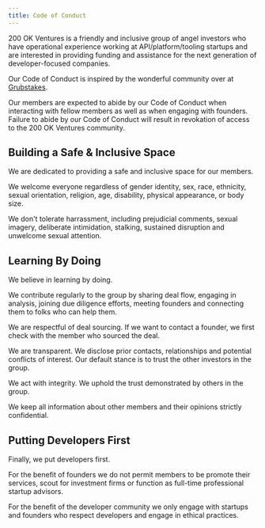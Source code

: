 ```yaml
---
title: Code of Conduct
---
```


200 OK Ventures is a friendly and inclusive group of angel investors who have operational experience working at API/platform/tooling startups and are interested in
providing funding and assistance for the next generation of developer-focused companies.

Our Code of Conduct is inspired by the wonderful community over at [Grubstakes](http://grubstakes.vc).

Our members are expected to abide by our Code of Conduct when interacting with fellow members as well as when engaging with founders. Failure to abide by our Code of Conduct will result in revokation of access to the 200 OK Ventures community.

## Building a Safe & Inclusive Space

We are dedicated to providing a safe and inclusive space for our members.

We welcome everyone regardless of gender identity, sex, race, ethnicity, sexual orientation, religion, age, disability, physical appearance, or body size.

We don't tolerate harrassment, including prejudicial comments, sexual imagery, deliberate intimidation, stalking, sustained disruption and unwelcome sexual attention.

## Learning By Doing

We believe in learning by doing.

We contribute regularly to the group by sharing deal flow, engaging in analysis, joining due diligence efforts, meeting founders and connecting them to folks who can help them.

We are respectful of deal sourcing. If we want to contact a founder, we first check with the member who sourced the deal.

We are transparent. We disclose prior contacts, relationships and potential conflicts of interest. Our default stance is to trust the other investors in the group.

We act with integrity. We uphold the trust demonstrated by others in the group.

We keep all information about other members and their opinions strictly confidential.

## Putting Developers First

Finally, we put developers first.

For the benefit of founders we do not permit members to be promote their services, scout for investment firms or function as full-time professional startup advisors.

For the benefit of the developer community we only engage with startups and founders who respect developers and engage in ethical practices.
